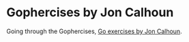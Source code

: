 # Gophercises by Jon Calhoun

Going through the Gophercises, [Go exercises by Jon Calhoun](https://github.com/gophercises).
